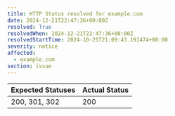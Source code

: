 ```yaml
---
title: HTTP Status resolved for example.com
date: 2024-12-21T22:47:36+00:00Z
resolved: True
resolvedWhen: 2024-12-21T22:47:36+00:00Z
resolvedStartTime: 2024-10-25T21:09:43.191474+00:00
severity: notice
affected:
  - example.com
section: issue
---
```


| Expected Statuses | Actual Status  |
|-------------------|----------------|
| 200, 301, 302 | 200 |
